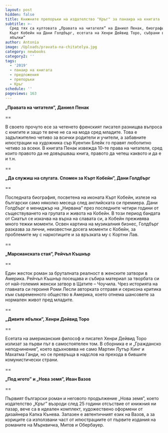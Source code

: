 ```yaml
---
layout: post
hidden: false
title: Книжните препоръки на издателство "Кръг" за панаира на книгата
subtitle: >-
  Сред тях са култовата „Правата на читателя” на Даниел Пенак, биографията на
  Кърт Кобейн на Дани Голдбърг, есетата на Хенри Дейвид Торо, събрани в „Дивите
  ябълки” 
author: Antonia
image: /Uploads/pravata-na-chitatelya.jpg
category: newbooks
category2: ''
tags:
  - '2019'
  - панаир на книгата
  - предложения
  - препоръки
  - Кръг
schedule: ''
pageviews: 163
---
```

**„Правата на читателя”, Даниел Пенак**

\==

В своето прочуто есе за четенето френският писател разнищва въпроса с книгите и защо те вече не са на мода сред младите. Това е задължително четиво за всички родители и учители, а забавните илюстрации на художника сър Куентин Блейк го правят любопитно четиво за всеки. В книгата Пенак извежда 10-те права на читателя, сред които правото да не довършваш книга, правото да четеш каквото и да е и т.н.

\==

**„Да служиш на слугата. Спомен за Кърт Кобейн”, Дани Голдбърг**

\==

Последната биография, посветена на иконата Кърт Кобейн, излезе на български само няколко месеца след английската си премиера. Дани Голдбърг е мениджър на „Нирвана” през последните четири години от съществуването на групата и живота на Кобейн. В този период бандата от Сиатъл се изкачва на върха на славата си, а Кобейн преживява много тежки моменти. Освен картина на музикалния бизнес, Голдбърг разказва за лични, неизвестни досега моменти с Кобейн, за проблемите му с наркотиците и за връзката му с Кортни Лав. 

\==

**„Марсианската стая”, Рейчъл Къшнър**

\==

Един жесток роман за бруталната реалност в женските затвори в Америка. Рейчъл Къшнър посещава и събира материал за творбата си от най-големия женски затвор в Щатите – Чоучила. Чрез историята на главната си героиня Роми Лесли авторката отправя и сериозна критика към съвременното общество в Америка, което отнема шансовете за нормален живот пред младите. 

\==

**„Дивите ябълки”, Хенри Дейвид Торо**

\==

Есетата на американския философ и писател Хенри Дейвид Торо излизат за първи път в самостоятелен том. В сборника е и „Гражданско неподчинение”, което вдъхновява не само Мартин Лутър Кинг и Махатма Ганди, но се превръща в надслов на прехода в бившите комунистически страни.

\==

**„Под игото” и „Нова земя”, Иван Вазов**

\==

Първият български роман и неговото продължение „Нова земя”, което издателство „Кръг” възроди след 25 години отсъствие от книжния ни пазар, вече са в идеален комплект, художествено оформени от дизайнера Капка Кънева. Запазен е автентичният език на Вазов, а за кориците са използвани част от илюстрациите от първите издания на романите на Мърквичка, Митов и Обербауер.
